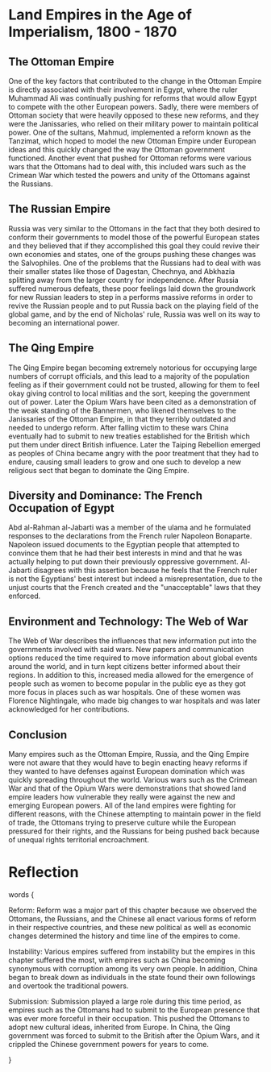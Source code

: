 # Land Empires in the Age of Imperialism, 1800 - 1870

## The Ottoman Empire

One of the key factors that contributed to the change in the Ottoman Empire is directly associated with their involvement in Egypt, where the ruler Muhammad Ali was continually pushing for reforms that would allow Egypt to compete with the other European powers. Sadly, there were members of Ottoman society that were heavily opposed to these new reforms, and they were the Janissaries, who relied on their military power to maintain political power. One of the sultans, Mahmud, implemented a reform known as the Tanzimat, which hoped to model the new Ottoman Empire under European ideas and this quickly changed the way the Ottoman government functioned. Another event that pushed for Ottoman reforms were various wars that the Ottomans had to deal with, this included wars such as the Crimean War which tested the powers and unity of the Ottomans against the Russians.

## The Russian Empire

Russia was very similar to the Ottomans in the fact that they both desired to conform their governments to model those of the powerful European states and they believed that if they accomplished this goal they could revive their own economies and states, one of the groups pushing these changes was the Salvophiles. One of the problems that the Russians had to deal with was their smaller states like those of Dagestan, Chechnya, and Abkhazia splitting away from the larger country for independence. After Russia suffered numerous defeats, these poor feelings laid down the groundwork for new Russian leaders to step in a performs massive reforms in order to revive the Russian people and to put Russia back on the playing field of the global game, and by the end of Nicholas' rule, Russia was well on its way to becoming an international power.

## The Qing Empire

The Qing Empire began becoming extremely notorious for occupying large numbers of corrupt officials, and this lead to a majority of the population feeling as if their government could not be trusted, allowing for them to feel okay giving control to local militias and the sort, keeping the government out of power. Later the Opium Wars have been cited as a demonstration of the weak standing of the Bannermen, who likened themselves to the Janissaries of the Ottoman Empire, in that they terribly outdated and needed to undergo reform. After falling victim to these wars China eventually had to submit to new treaties established for the British which put them under direct British influence. Later the Taiping Rebellion emerged as peoples of China became angry with the poor treatment that they had to endure, causing small leaders to grow and one such to develop a new religious sect that began to dominate the Qing Empire.

## Diversity and Dominance: The French Occupation of Egypt

Abd al-Rahman al-Jabarti was a member of the ulama and he formulated responses to the declarations from the French ruler Napoleon Bonaparte. Napoleon issued documents to the Egyptian people that attempted to convince them that he had their best interests in mind and that he was actually helping to put down their previously oppressive government. Al-Jabarti disagrees with this assertion because he feels that the French ruler is not the Egyptians' best interest but indeed a misrepresentation, due to the unjust courts that the French created and the "unacceptable" laws that they enforced.

## Environment and Technology: The Web of War

The Web of War describes the influences that new information put into the governments involved with said wars. New papers and communication options reduced the time required to move information about global events around the world, and in turn kept citizens better informed about their regions. In addition to this, increased media allowed for the emergence of people such as women to become popular in the public eye as they got more focus in places such as war hospitals. One of these women was Florence Nightingale, who made big changes to war hospitals and was later acknowledged for her contributions.

## Conclusion

Many empires such as the Ottoman Empire, Russia, and the Qing Empire were not aware that they would have to begin enacting heavy reforms if they wanted to have defenses against European domination which was quickly spreading throughout the world. Various wars such as the Crimean War and that of the Opium Wars were demonstrations that showed land empire leaders how vulnerable they really were against the new and emerging European powers. All of the land empires were fighting for different reasons, with the Chinese attempting to maintain power in the field of trade, the Ottomans trying to preserve culture while the European pressured for their rights, and the Russians for being pushed back because of unequal rights territorial encroachment.

# Reflection

words {

Reform: Reform was a major part of this chapter because we observed the Ottomans, the Russians, and the Chinese all enact various forms of reform in their respective countries, and these new political as well as economic changes determined the history and time line of the empires to come.

Instability: Various empires suffered from instability but the empires in this chapter suffered the most, with empires such as China becoming synonymous with corruption among its very own people. In addition, China began to break down as individuals in the state found their own followings and overtook the traditional powers.

Submission: Submission played a large role during this time period, as empires such as the Ottomans had to submit to the European presence that was ever more forceful in their occupation. This pushed the Ottomans to adopt new cultural ideas, inherited from Europe. In China, the Qing government was forced to submit to the British after the Opium Wars, and it crippled the Chinese government powers for years to come.

}
